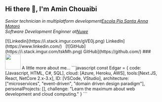 <h2> Hi there 👋, I'm Amin Chouaibi </h2>

<!-- <img align='right' src="./Assets/profile.png" width="230"> --!>

<p><em>Senior technician in multiplatform development<a href="https://mataro.escolapia.cat/etapes/formacio-professional/grau-superior/dam/">Escola Pia Santa Anna Mataró</a>
</br>Software Development Enginner at<a href="https://www.plainconcepts.com/">Nuwe</a>
</em></p>

[![Linkedin](https://i.stack.imgur.com/gVE0j.png) LinkedIn](https://www.linkedin.com/)
&nbsp;
[![GitHub](https://i.stack.imgur.com/tskMh.png) GitHub](https://github.com/)

<!-- [![Linkedin: Amin Chouaibi](https://img.shields.io/badge/-edgargagocarillo-blue?style=flat-square&logo=Linkedin&logoColor=white&link=https://www.linkedin.com/in/edgargagocarrillo/)](https://www.linkedin.com/in/amin-chouaibi-el-azaar-223942160/)
[![GitHub Amin Chouaibi](https://img.shields.io/github/followers/gagocarrilloedgar?label=follow&style=social)](https://github.com/aminch18) --!>


### <img src="https://media.giphy.com/media/VgCDAzcKvsR6OM0uWg/giphy.gif" width="50"> A little more about me...  

```javascript
const Edgar = {
  code: [Javascript, HTML, C#, SQL],
  cloud: [Azure, Heroku, AWS],
  tools:[Next.JS, React, NetCore 2.x-3.x],
  ID: [VSCode, VStudio],
  architecture: ["microservices", "event-driven", "domain driven design paradigm"],
  personalProjects: [],
  challenge: "Learn the maximum about web development and cloud computing."
}
```




